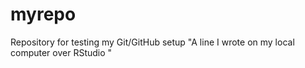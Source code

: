 # myrepo
Repository for testing my Git/GitHub setup
"A line I wrote on my local computer over RStudio " 
